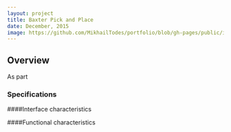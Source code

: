 ```yaml
---
layout: project
title: Baxter Pick and Place
date: December, 2015
image: https://github.com/MikhailTodes/portfolio/blob/gh-pages/public/images/baxter_final_pose.jpg?raw=true
---
```


## Overview
As part 

### Specifications

####Interface characteristics


####Functional characteristics

